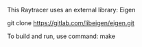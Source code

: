 This Raytracer uses an external library: Eigen 

git clone https://gitlab.com/libeigen/eigen.git

To build and run, use command: make

